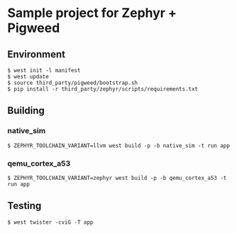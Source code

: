 # Sample project for Zephyr + Pigweed

## Environment
```shell
$ west init -l manifest
$ west update
$ source third_party/pigweed/bootstrap.sh
$ pip install -r third_party/zephyr/scripts/requirements.txt
```

## Building

### native_sim
```shell
$ ZEPHYR_TOOLCHAIN_VARIANT=llvm west build -p -b native_sim -t run app
```

### qemu_cortex_a53
```shell
$ ZEPHYR_TOOLCHAIN_VARIANT=zephyr west build -p -b qemu_cortex_a53 -t run app
```

## Testing

```shell
$ west twister -cviG -T app
```
